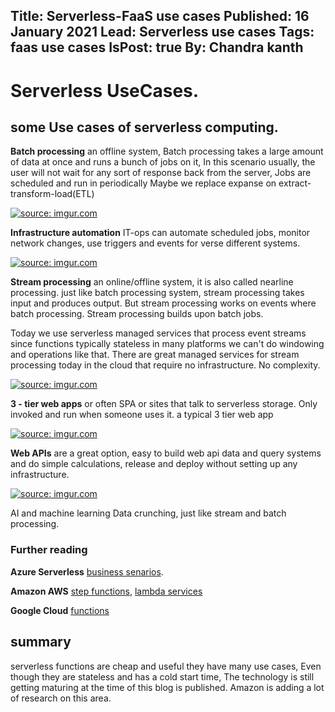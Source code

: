 Title: Serverless-FaaS use cases
Published: 16 January 2021
Lead: Serverless use cases
Tags: faas use cases
IsPost: true
By: Chandra kanth
---

# Serverless UseCases.
##  some Use cases of serverless computing.

**Batch processing** an offline system, Batch processing takes a large amount of data at once and runs a bunch of jobs on it, In this scenario usually, the user will not wait for any sort of response back from the server, Jobs are scheduled and run in periodically Maybe we replace expanse on extract-transform-load(ETL)

<a href="https://imgur.com/H65RZ70"><img src="https://i.imgur.com/H65RZ70.png" title="source: imgur.com" /></a>

**Infrastructure automation** IT-ops can automate scheduled jobs, monitor network changes, use triggers  and events for verse different systems.

<a href="https://imgur.com/UQdm3lQ"><img src="https://i.imgur.com/UQdm3lQ.png" title="source: imgur.com" /></a>

**Stream processing** an online/offline system, it is also called nearline processing. just like batch processing system, stream processing takes input and produces output. But stream processing works on events where batch processing. Stream processing builds upon batch jobs.

Today we use serverless managed services that process event streams since functions typically stateless in many platforms we can't do windowing and operations like that. There are great managed services for stream processing today in the cloud that require no infrastructure. No complexity.

<a href="https://imgur.com/MP9vnnz"><img src="https://i.imgur.com/MP9vnnz.png" title="source: imgur.com" /></a>

**3 - tier web apps** or often SPA or sites that talk to serverless storage. Only invoked and run when someone uses it. a typical 3 tier web app

<a href="https://imgur.com/SrvMjnk"><img src="https://i.imgur.com/SrvMjnk.png" title="source: imgur.com" /></a>

**Web APIs** are a great option, easy to build web api  data and query systems and do simple calculations, release and deploy without setting up any infrastructure.

<a href="https://imgur.com/up5275z"><img src="https://i.imgur.com/up5275z.png" title="source: imgur.com" /></a>

AI and machine learning Data crunching, just like stream and batch processing.

### Further reading

**Azure Serverless** [business senarios](https://docs.microsoft.com/en-us/dotnet/architecture/serverless/serverless-business-scenarios).

**Amazon AWS** [step functions](https://docs.aws.amazon.com/lambda/latest/dg/stepfunctions-patterns.html),
 [lambda services](https://docs.aws.amazon.com/lambda/latest/dg/lambda-services.html)

**Google Cloud** [functions](https://cloud.google.com/functions/#section-6)

## summary
serverless functions are cheap and useful they have many use cases, Even though they are stateless and has a cold start time, The technology is still getting maturing at the time of this blog is published. Amazon is adding a lot of research on this area.